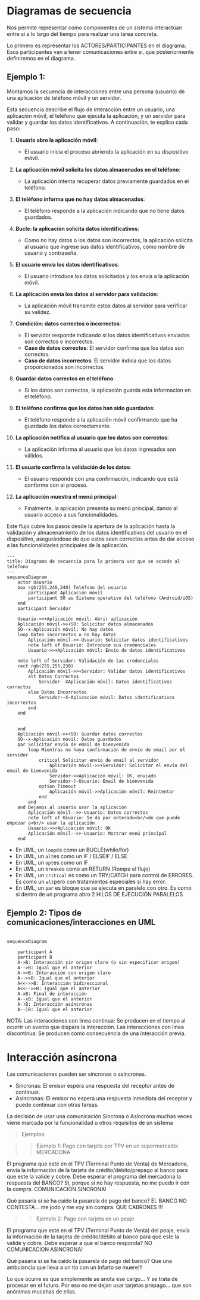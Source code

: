 
# Diagramas de secuencia

Nos permite representar como componentes de un sistema interactúan entre si a lo largo del tiempo para realizar una tarea concreta.

Lo primero es representar los ACTORES/PARTICIPANTES en el diagrama. 
Esos participantes van a tener comunicaciones entre si, que posteriormente definiremos en el diagrama.

## Ejemplo 1:

Montamos la secuencia de interacciones entre una persona (usuario) de una aplicación de teléfono móvil y un servidor.

Esta secuencia describe el flujo de interacción entre un usuario, una aplicación móvil, el teléfono que ejecuta la aplicación, y un servidor para validar y guardar los datos identificativos. A continuación, te explico cada paso:

1. **Usuario abre la aplicación móvil**:
   - El usuario inicia el proceso abriendo la aplicación en su dispositivo móvil.

2. **La aplicación móvil solicita los datos almacenados en el teléfono**:
   - La aplicación intenta recuperar datos previamente guardados en el teléfono.

3. **El teléfono informa que no hay datos almacenados**:
   - El teléfono responde a la aplicación indicando que no tiene datos guardados.

4. **Bucle: la aplicación solicita datos identificativos**:
   - Como no hay datos o los datos son incorrectos, la aplicación solicita al usuario que ingrese sus datos identificativos, como nombre de usuario y contraseña.

5. **El usuario envía los datos identificativos**:
   - El usuario introduce los datos solicitados y los envía a la aplicación móvil.

6. **La aplicación envía los datos al servidor para validación**:
   - La aplicación móvil transmite estos datos al servidor para verificar su validez.

7. **Condición: datos correctos o incorrectos**:
   - El servidor responde indicando si los datos identificativos enviados son correctos o incorrectos.
   - **Caso de datos correctos**: El servidor confirma que los datos son correctos.
   - **Caso de datos incorrectos**: El servidor indica que los datos proporcionados son incorrectos.

8. **Guardar datos correctos en el teléfono**:
   - Si los datos son correctos, la aplicación guarda esta información en el teléfono.

9. **El teléfono confirma que los datos han sido guardados**:
   - El teléfono responde a la aplicación móvil confirmando que ha guardado los datos correctamente.

10. **La aplicación notifica al usuario que los datos son correctos**:
    - La aplicación informa al usuario que los datos ingresados son válidos.

11. **El usuario confirma la validación de los datos**:
    - El usuario responde con una confirmación, indicando que está conforme con el proceso.

12. **La aplicación muestra el menú principal**:
    - Finalmente, la aplicación presenta su menú principal, dando al usuario acceso a sus funcionalidades.

Este flujo cubre los pasos desde la apertura de la aplicación hasta la validación y almacenamiento de los datos identificativos del usuario en el dispositivo, asegurándose de que estos sean correctos antes de dar acceso a las funcionalidades principales de la aplicación.

```mermaid
---
title: Diagrama de secuencia para la primera vez que se accede al teléfono
---
sequenceDiagram
    actor Usuario
    box rgb(255,240,240) Teléfono del usuario
        participant Aplicación móvil
        participant SO as Sistema operativo del teléfono (Android/iOS)
    end
    participant Servidor

    Usuario->>+Aplicación móvil: Abrir aplicación
    Aplicación móvil->>+SO: Solicitar datos almacenados
    SO--x-Aplicación móvil: No hay datos
    loop Datos incorrectos o no hay datos
        Aplicación móvil->>-Usuario: Solicitar datos identificativos
        note left of Usuario: Introduce sus credenciales
        Usuario->>+Aplicación móvil: Envío de datos identificativos

    note left of Servidor: Validación de las credenciales
    rect rgb(255,255,230)
        Aplicación móvil->>+Servidor: Validar datos identificativos
        alt Datos Correctos
            Servidor--XAplicación móvil: Datos identificativos correctos
        else Datos Incorrectos
            Servidor--X-Aplicación móvil: Datos identificativos incorrectos
        end
    end


    end
    Aplicación móvil->>+SO: Guardar datos correctos
    SO--x-Aplicación móvil: Datos guardados
    par Solicitar envío de email de bienvenida
        loop Mientras no haya confirmación de envío de email por el servidor
            critical Solicitar envío de email al servidor 
                Aplicación móvil->>+Servidor: Solicitar el envío del email de bienvenida
                Servidor->>Aplicación móvil: OK, enviado
                Servidor-)-Usuario: Email de bienvenida
            option Timeout
                Aplicación móvil->>Aplicación móvil: Reintentar
            end
        end
    and Dejamos al usuario usar la aplicación
        Aplicación móvil-->>-Usuario: Datos correctos
        note left of Usuario: Se da por enterado<br/>de que puede empezar a<br/> usar la aplicación
        Usuario->>+Aplicación móvil: OK
        Aplicación móvil-->>-Usuario: Mostrar menú principal
    end

```
+ En UML, un `loop`es como un BUCLE(while/for)
+ En UML, un `alt`es como un IF / ELSEIF / ELSE
+ En UML, un `opt`es como un IF
+ En UML, un `break`es como un RETURN (Rompe el flujo)
+ En UML, un `critical` es como un TRY/CATCH
        para control de ERRORES. Es como un `alt`pero con tratamientos especiales si hay error.
+ En UML, un `par` es bloque que se ejecuta en paralelo con otro. Es como si dentro de un programa abro 2 HILOS DE EJECUCIÓN PARALELOS

## Ejemplo 2: Tipos de comunicaciones/interacciones en UML

```mermaid

sequenceDiagram

    participant A
    participant B
    A->B: Interacción sin origen claro (o sin especificar origen)
    A-->B: Igual que el anterior
    A->>B: Interacción con origen claro
    A-->>B: Igual que el anterior
    A<<->>B: Interacción bidireccional
    A<<-->>B: Igual que el anterior
    A-xB: Final de interacción 
    A--xB: Igual que el anterior
    A-)B: Interacción asíncronas
    A--)B: Igual que el anterior
```

NOTA: Las interacciones con linea continua: Se producen en el tiempo al ocurrir un evento que dispara la interacción.
Las interacciones con linea discontinua: Se producen como consecuencia de una interacción previa.

# Interacción asíncrona

Las comunicaciones pueden ser síncronas o asíncronas.

- Síncronas: El emisor espera una respuesta del receptor antes de continuar.
- Asíncronas: El emisor no espera una respuesta inmediata del receptor y puede continuar con otras tareas.

La decisión de usar una comunicación Síncrona o Asíncrona muchas veces viene marcada por la funcionalidad u otros requisitos de un sistema

> Ejemplos:

>> Ejemplo 1: Pago con tarjeta por TPV en un supermercado: MERCADONA

El programa que esté en el TPV (Terminal Punto de Venta) de Mercadona, envía la información de la tarjeta de crédito/débito/prepago al banco para que este la valide y cobre. 
Debe esperar el programa del mercadona la respuesta del BANCO? Sí, porque si no hay respuesta, no me puedo ir con la compra.
COMUNICACION SINCRONA!

Qué pasaría si se ha caído la pasarela de pago del banco?
EL BANCO NO CONTESTA... me jodo y me voy sin compra. QUE CABRONES !!!

>> Ejemplo 2: Pago con tarjeta en un peaje

El programa que esté en el TPV (Terminal Punto de Venta) del peaje, envía la información de la tarjeta de crédito/débito al banco para que este la valide y cobre. 
Debe esperar a que el banco responda? NO
COMUNICACION ASINCRONA!

Qué pasaría si se ha caído la pasarela de pago del banco?
Que una ambulancia que lleva a un tio con un infarto se muere!!!

Lo que ocurre es que simplemente se anota ese cargo...
Y se trata de procesar en el futuro.
Por eso no me dejan usar tarjetas prepago... que son anónimas mucahas de ellas.
